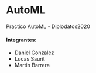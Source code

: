 # AutoML
Practico AutoML - Diplodatos2020

#### Integrantes:
* Daniel Gonzalez
* Lucas Saurit
* Martin Barrera

